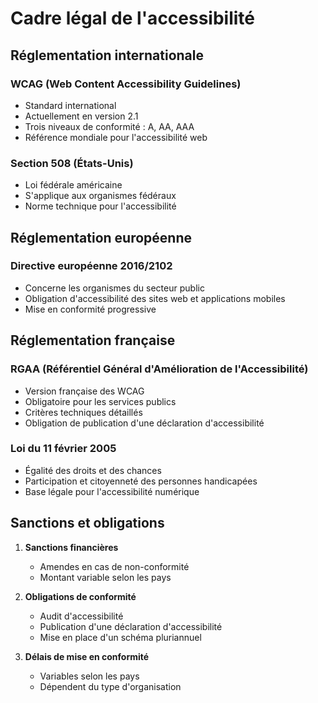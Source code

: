 # Cadre légal de l'accessibilité

## Réglementation internationale

### WCAG (Web Content Accessibility Guidelines)

- Standard international
- Actuellement en version 2.1
- Trois niveaux de conformité : A, AA, AAA
- Référence mondiale pour l'accessibilité web

### Section 508 (États-Unis)

- Loi fédérale américaine
- S'applique aux organismes fédéraux
- Norme technique pour l'accessibilité

## Réglementation européenne

### Directive européenne 2016/2102

- Concerne les organismes du secteur public
- Obligation d'accessibilité des sites web et applications mobiles
- Mise en conformité progressive

## Réglementation française

### RGAA (Référentiel Général d'Amélioration de l'Accessibilité)

- Version française des WCAG
- Obligatoire pour les services publics
- Critères techniques détaillés
- Obligation de publication d'une déclaration d'accessibilité

### Loi du 11 février 2005

- Égalité des droits et des chances
- Participation et citoyenneté des personnes handicapées
- Base légale pour l'accessibilité numérique

## Sanctions et obligations

1. **Sanctions financières**

   - Amendes en cas de non-conformité
   - Montant variable selon les pays

2. **Obligations de conformité**

   - Audit d'accessibilité
   - Publication d'une déclaration d'accessibilité
   - Mise en place d'un schéma pluriannuel

3. **Délais de mise en conformité**
   - Variables selon les pays
   - Dépendent du type d'organisation
